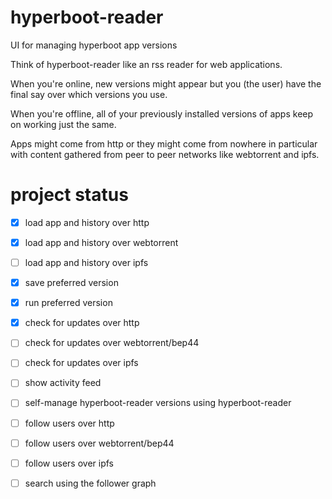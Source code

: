 # hyperboot-reader

UI for managing hyperboot app versions

Think of hyperboot-reader like an rss reader for web applications.

When you're online, new versions might appear but you (the user) have the final
say over which versions you use.

When you're offline, all of your previously installed versions of apps keep on
working just the same.

Apps might come from http or they might come from nowhere in particular with
content gathered from peer to peer networks like webtorrent and ipfs.

# project status

* [X] load app and history over http
* [X] load app and history over webtorrent
* [ ] load app and history over ipfs
* [X] save preferred version
* [X] run preferred version
* [X] check for updates over http
* [ ] check for updates over webtorrent/bep44
* [ ] check for updates over ipfs
* [ ] show activity feed
* [ ] self-manage hyperboot-reader versions using hyperboot-reader
* [ ] follow users over http
* [ ] follow users over webtorrent/bep44
* [ ] follow users over ipfs
* [ ] search using the follower graph

